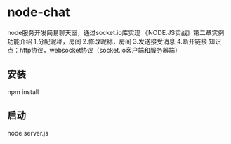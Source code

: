 # node-chat
node服务开发简易聊天室，通过socket.io库实现
《NODE.JS实战》第二章实例 
功能介绍 1.分配昵称，房间 2.修改昵称，房间 3.发送接受消息 4.断开链接
知识点：http协议，websocket协议（socket.io客户端和服务器端）

## 安装
npm install

## 启动
node server.js